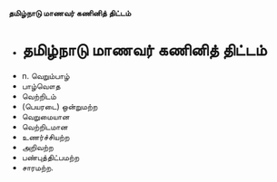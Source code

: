 **தமிழ்நாடு மாணவர் கணினித் திட்டம்**
- # தமிழ்நாடு மாணவர் கணினித் திட்டம்
- n. வெறும்பாழ்
- பாழ்வௌத
- வெற்றிடம்
- (பெயரடை) ஒன்றுமற்ற
- வெறுமையான
- வெற்றிடமான
- உணர்ச்சியற்ற
- அறிவற்ற
- பண்புத்திட்பமற்ற
- சாரமற்ற.

